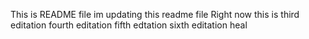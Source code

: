 This is README file
im updating this readme file Right now
this is third editation
fourth editation
fifth edtation
sixth editation
heal 
